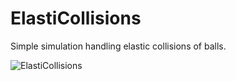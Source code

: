 # ElastiCollisions

Simple simulation handling elastic collisions of balls.

![ElastiCollisions](example.gif)
